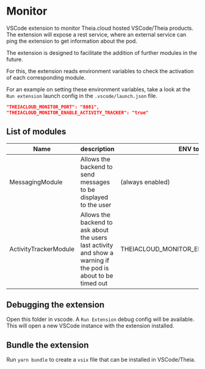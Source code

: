 # Monitor

VSCode extension to monitor Theia.cloud hosted VSCode/Theia products.
The extension will expose a rest service, where an external service can ping the extension to get information about the pod.

The extension is designed to facilitate the addition of further modules in the future.

For this, the extension reads environment variables to check the activation of each corresponding module.

For an example on setting these environment variables, take a look at the `Run extension` launch config in the `.vscode/launch.json` file.

```json
"THEIACLOUD_MONITOR_PORT": "8081",
"THEIACLOUD_MONITOR_ENABLE_ACTIVITY_TRACKER": "true"
```

## List of modules

|Name|description|ENV to enable|
|---|---|---|
|MessagingModule|Allows the backend to send messages to be displayed to the user|(always enabled)|
|ActivityTrackerModule|Allows the backend to ask about the users last activity and show a warning if the pod is about to be timed out|THEIACLOUD_MONITOR_ENABLE_ACTIVITY_TRACKER|

## Debugging the extension

Open this folder in vscode. A `Run Extension` debug config will be available. This will open a new VSCode instance with the extension installed.

## Bundle the extension

Run `yarn bundle` to create a `vsix` file that can be installed in VSCode/Theia.
